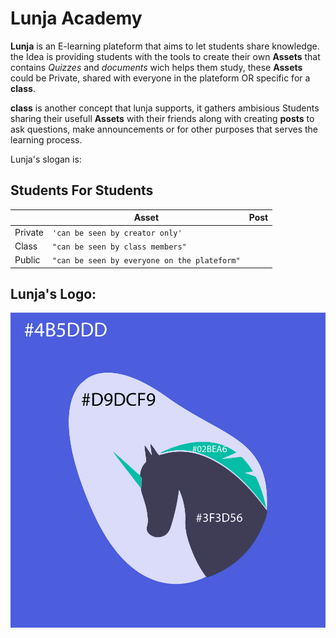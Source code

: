 # Lunja Academy

**Lunja** is an E-learning plateform that aims to let students share knowledge. the Idea is providing students with the tools to create their own **Assets** that contains *Quizzes* and *documents* wich helps them study, these **Assets** could be Private, shared with everyone in the plateform OR specific for a **class**. 

**class** is another concept that lunja supports, it gathers ambisious Students sharing their usefull **Assets** with their friends along with creating **posts** to ask questions, make announcements or for other purposes that serves the learning process. 

Lunja's slogan is:

## Students For Students

|                | Asset                          | Post                        |
|----------------|--------------------------------|-----------------------------|
|Private         |`'can be seen by creator only'`                               |
|Class           |`"can be seen by class members"`                              |
|Public          |`"can be seen by everyone on the plateform"`                  |


## Lunja's Logo:
![alt text](https://raw.githubusercontent.com/LAMNAZZAH/Lunja/main/client/public/logoColorCodes-01.jpg)
